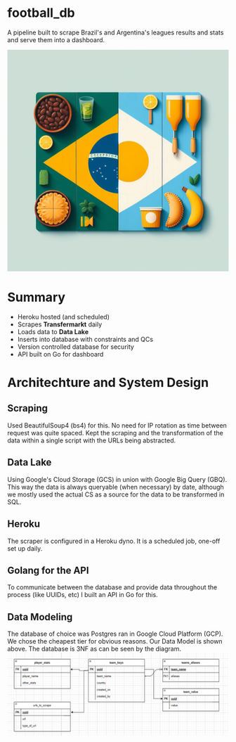 # **football_db**
A pipeline built to scrape Brazil's and Argentina's leagues results and stats and serve them into a dashboard.

![logo](logo.jfif "Logo")

# **Summary**
- Heroku hosted (and scheduled)
- Scrapes **Transfermarkt** daily
- Loads data to **Data Lake**
- Inserts into database with constraints and QCs
- Version controlled database for security
- API built on Go for dashboard

# **Architechture and System Design**

## **Scraping**
Used BeautifulSoup4 (bs4) for this. 
No need for IP rotation as time between request was quite spaced. 
Kept the scraping and the transformation of the data within a single script with the URLs being abstracted.

## **Data Lake**
Using Google's Cloud Storage (GCS) in union with Google Big Query (GBQ). This way the data is always queryable (when necessary) by date, although
we mostly used the actual CS as a source for the data to be transformed in SQL.

## **Heroku**
The scraper is configured in a Heroku dyno. It is a scheduled job, one-off set up daily.

## **Golang for the API**
To communicate between the database and provide data throughout the process (like UUIDs, etc) I built
an API in Go for this.

## **Data Modeling**
The database of choice was Postgres ran in Google Cloud Platform (GCP). We chose the cheapest tier for obvious reasons.
Our Data Model is shown above. The database is 3NF as can be seen by the diagram.
![main_db](main_db.PNG "Main Model")